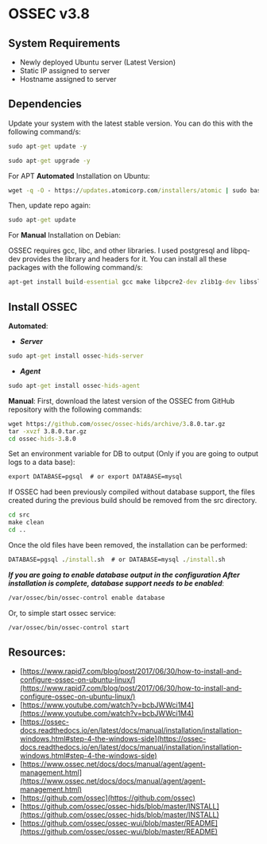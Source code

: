 # OSSEC v3.8



## System Requirements

- Newly deployed Ubuntu server (Latest Version)
- Static IP assigned to server
- Hostname assigned to server
## Dependencies 

Update your system with the latest stable version. You can do this with the following command/s:
```cmd
sudo apt-get update -y
```

```cmd
sudo apt-get upgrade -y
```

For APT **Automated** Installation on Ubuntu:
```cmd
wget -q -O - https://updates.atomicorp.com/installers/atomic | sudo bash
```

Then, update repo again:
```cmd
sudo apt-get update
```

For **Manual** Installation on Debian:

OSSEC requires gcc, libc, and other libraries. I used postgresql and libpq-dev provides the library and headers for it. You can install all these packages with the following command/s:
```cmd
apt-get install build-essential gcc make libpcre2-dev zlib1g-dev libssl-dev libsystemd-dev libpq-dev
```

## Install OSSEC 

**Automated**:
- ***Server***
```cmd
sudo apt-get install ossec-hids-server
```
- ***Agent***
```cmd
sudo apt-get install ossec-hids-agent
```

**Manual**:
First, download the latest version of the OSSEC from GitHub repository with the following commands:
```cmd
wget https://github.com/ossec/ossec-hids/archive/3.8.0.tar.gz
tar -xvzf 3.8.0.tar.gz
cd ossec-hids-3.8.0
```

Set an environment variable for DB to output (Only if you are going to output logs to a data base):
```cmd
export DATABASE=pgsql  # or export DATABASE=mysql
```

If OSSEC had been previously compiled without database support, the files created during the previous build should be removed from the src directory.
```cmd
cd src
make clean
cd ..
```

Once the old files have been removed, the installation can be performed:

```cmd
DATABASE=pgsql ./install.sh  # or DATABASE=mysql ./install.sh
```

***If you are going to enable database output in the configuration
After installation is complete, database support needs to be enabled***:
```cmd
/var/ossec/bin/ossec-control enable database
```

Or, to simple start ossec service:
```cmd
/var/ossec/bin/ossec-control start
```


## Resources:

- [https://www.rapid7.com/blog/post/2017/06/30/how-to-install-and-configure-ossec-on-ubuntu-linux/](https://www.rapid7.com/blog/post/2017/06/30/how-to-install-and-configure-ossec-on-ubuntu-linux/)
- [https://www.youtube.com/watch?v=bcbJWWci1M4](https://www.youtube.com/watch?v=bcbJWWci1M4)
- [https://ossec-docs.readthedocs.io/en/latest/docs/manual/installation/installation-windows.html#step-4-the-windows-side](https://ossec-docs.readthedocs.io/en/latest/docs/manual/installation/installation-windows.html#step-4-the-windows-side)
- [https://www.ossec.net/docs/docs/manual/agent/agent-management.html](https://www.ossec.net/docs/docs/manual/agent/agent-management.html)
- [https://github.com/ossec](https://github.com/ossec)
- [https://github.com/ossec/ossec-hids/blob/master/INSTALL](https://github.com/ossec/ossec-hids/blob/master/INSTALL)
- [https://github.com/ossec/ossec-wui/blob/master/README](https://github.com/ossec/ossec-wui/blob/master/README)
